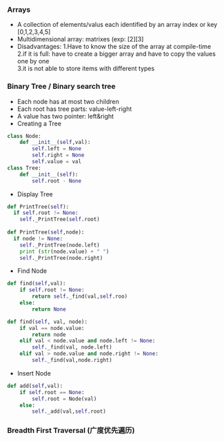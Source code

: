 ### Arrays

* A collection of elements/valus each identified by an array index or key  [0,1,2,3,4,5]
* Multidimensional array: matrixes (exp: [2][3]
* Disadvantages:
  1.Have to know the size of the array at compile-time <br>
  2.if it is full: have to create a bigger array and have to copy the values one by one <br>
  3.it is not able to store items with different types
  


### Binary Tree / Binary search tree
* Each node has at most two children
* Each root has tree parts: value-left-right 
* A value has two pointer: left&right
* Creating a Tree
```python
class Node:
    def __init__(self,val):
        self.left = None
        self.right = None 
        self.value = val
class Tree:
    def __init__(self):
        self.root - None

```
* Display Tree
```python
def PrintTree(self):
  if self.root != None:
    self._PrintTree(self.root)
    
def PrintTree(self,node):
  if node != None:
    self._PrintTree(node.left)
    print (str(node.value) + " ")
    self._PrintTree(node.right)

```
* Find Node
```python
def find(self,val):
    if self.root != None:
        return self._find(val,self.roo)
    else:
        return None

def find(self, val, node):
    if val == node.value:
        return node
    elif val < node.value and node.left != None:
        self._find(val, node.left)
    elif val > node.value and node.right != None:
        self._find(val,node.right)
```
* Insert Node 
```python
def add(self,val):
    if self.root == None:
        self.root = Node(val)
    else:
        self._add(val,self.root)
```

### Breadth First Traversal (广度优先遍历)







